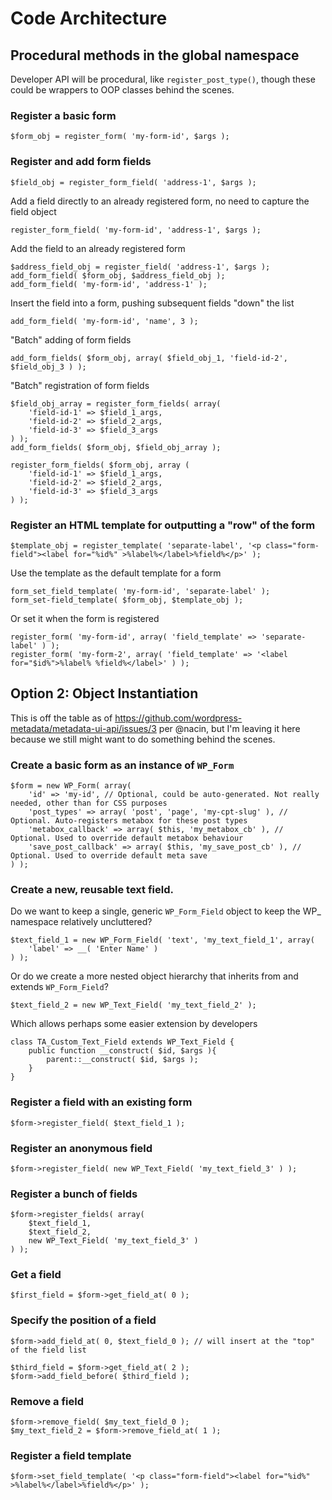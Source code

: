 # Code Architecture

## Procedural methods in the global namespace

Developer API will be procedural, like `register_post_type()`, though these could be wrappers to OOP classes behind the scenes.

### Register a basic form

    $form_obj = register_form( 'my-form-id', $args );
    
### Register and add form fields

    $field_obj = register_form_field( 'address-1', $args );
    
Add a field directly to an already registered form, no need to capture the field object

    register_form_field( 'my-form-id', 'address-1', $args );
    
Add the field to an already registered form

    $address_field_obj = register_field( 'address-1', $args );
    add_form_field( $form_obj, $address_field_obj );
    add_form_field( 'my-form-id', 'address-1' );
    
Insert the field into a form, pushing subsequent fields "down" the list

    add_form_field( 'my-form-id', 'name', 3 );
    
"Batch" adding of form fields

    add_form_fields( $form_obj, array( $field_obj_1, 'field-id-2', $field_obj_3 ) );
    
"Batch" registration of form fields

    $field_obj_array = register_form_fields( array(
        'field-id-1' => $field_1_args,
        'field-id-2' => $field_2_args,
        'field-id-3' => $field_3_args
    ) );
    add_form_fields( $form_obj, $field_obj_array );
    
    register_form_fields( $form_obj, array (
        'field-id-1' => $field_1_args,
        'field-id-2' => $field_2_args,
        'field-id-3' => $field_3_args
    ) );
    
    
### Register an HTML template for outputting a "row" of the form

    $template_obj = register_template( 'separate-label', '<p class="form-field"><label for="%id%" >%label%</label>%field%</p>' );
    
Use the template as the default template for a form

    form_set_field_template( 'my-form-id', 'separate-label' );
    form_set-field_template( $form_obj, $template_obj );
    
Or set it when the form is registered

    register_form( 'my-form-id', array( 'field_template' => 'separate-label' ) );
    register_form( 'my-form-2', array( 'field_template' => '<label for="$id%">%label% %field%</label>' ) );







## Option 2: Object Instantiation

This is off the table as of https://github.com/wordpress-metadata/metadata-ui-api/issues/3 per @nacin, but I'm leaving it here because we still might want to do something behind the scenes.

### Create a basic form as an instance of `WP_Form`

    $form = new WP_Form( array(
        'id' => 'my-id', // Optional, could be auto-generated. Not really needed, other than for CSS purposes
        'post_types' => array( 'post', 'page', 'my-cpt-slug' ), // Optional. Auto-registers metabox for these post types
        'metabox_callback' => array( $this, 'my_metabox_cb' ), // Optional. Used to override default metabox behaviour
        'save_post_callback' => array( $this, 'my_save_post_cb' ), // Optional. Used to override default meta save
    ) );


### Create a new, reusable text field. 

Do we want to keep a single, generic `WP_Form_Field` object to keep the WP_ namespace relatively uncluttered? 

    $text_field_1 = new WP_Form_Field( 'text', 'my_text_field_1', array(
        'label' => __( 'Enter Name' )
    ) );
    
Or do we create a more nested object hierarchy that inherits from and extends `WP_Form_Field`?

    $text_field_2 = new WP_Text_Field( 'my_text_field_2' );
    
Which allows perhaps some easier extension by developers

    class TA_Custom_Text_Field extends WP_Text_Field {
        public function __construct( $id, $args ){
            parent::__construct( $id, $args );
        }
    }
    
### Register a field with an existing form

    $form->register_field( $text_field_1 );
    
### Register an anonymous field

    $form->register_field( new WP_Text_Field( 'my_text_field_3' ) );
    
### Register a bunch of fields

    $form->register_fields( array(
        $text_field_1,
        $text_field_2,
        new WP_Text_Field( 'my_text_field_3' )
    ) );
    
### Get a field

    $first_field = $form->get_field_at( 0 );
    
### Specify the position of a field

    $form->add_field_at( 0, $text_field_0 ); // will insert at the "top" of the field list
    
    $third_field = $form->get_field_at( 2 );
    $form->add_field_before( $third_field );
    
### Remove a field

    $form->remove_field( $my_text_field_0 );
    $my_text_field_2 = $form->remove_field_at( 1 );
    
### Register a field template

    $form->set_field_template( '<p class="form-field"><label for="%id%" >%label%</label>%field%</p>' );
